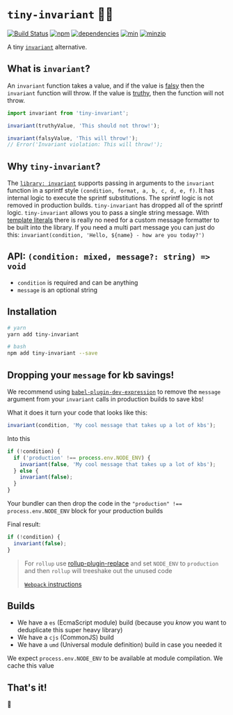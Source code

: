 # `tiny-invariant` 🔬💥

[![Build Status](https://travis-ci.org/alexreardon/tiny-invariant.svg?branch=master)](https://travis-ci.org/alexreardon/tiny-invariant)
[![npm](https://img.shields.io/npm/v/tiny-invariant.svg)](https://www.npmjs.com/package/tiny-invariant) [![dependencies](https://david-dm.org/alexreardon/tiny-invariant.svg)](https://david-dm.org/alexreardon/tiny-invariant)
[![min](https://img.shields.io/bundlephobia/min/tiny-invariant.svg)](https://www.npmjs.com/package/tiny-invariant)
[![minzip](https://img.shields.io/bundlephobia/minzip/tiny-invariant.svg)](https://www.npmjs.com/package/tiny-invariant)

A tiny [`invariant`](https://www.npmjs.com/package/invariant) alternative.

## What is `invariant`?

An `invariant` function takes a value, and if the value is [falsy](https://github.com/getify/You-Dont-Know-JS/blob/bdbe570600d4e1107d0b131787903ca1c9ec8140/up%20%26%20going/ch2.md#truthy--falsy) then the `invariant` function will throw. If the value is [truthy](https://github.com/getify/You-Dont-Know-JS/blob/bdbe570600d4e1107d0b131787903ca1c9ec8140/up%20%26%20going/ch2.md#truthy--falsy), then the function will not throw.

```js
import invariant from 'tiny-invariant';

invariant(truthyValue, 'This should not throw!');

invariant(falsyValue, 'This will throw!');
// Error('Invariant violation: This will throw!');
```

## Why `tiny-invariant`?

The [`library: invariant`](https://www.npmjs.com/package/invariant) supports passing in arguments to the `invariant` function in a sprintf style `(condition, format, a, b, c, d, e, f)`. It has internal logic to execute the sprintf substitutions. The sprintf logic is not removed in production builds. `tiny-invariant` has dropped all of the sprintf logic. `tiny-invariant` allows you to pass a single string message. With [template literals](https://developer.mozilla.org/en-US/docs/Web/JavaScript/Reference/Template_literals) there is really no need for a custom message formatter to be built into the library. If you need a multi part message you can just do this: `invariant(condition, 'Hello, ${name} - how are you today?')`

## API: `(condition: mixed, message?: string) => void`

- `condition` is required and can be anything
- `message` is an optional string

## Installation

```bash
# yarn
yarn add tiny-invariant

# bash
npm add tiny-invariant --save
```

## Dropping your `message` for kb savings!

We recommend using [`babel-plugin-dev-expression`](https://www.npmjs.com/package/babel-plugin-dev-expression) to remove the `message` argument from your `invariant` calls in production builds to save kbs!

What it does it turn your code that looks like this:

```js
invariant(condition, 'My cool message that takes up a lot of kbs');
```

Into this

```js
if (!condition) {
  if ('production' !== process.env.NODE_ENV) {
    invariant(false, 'My cool message that takes up a lot of kbs');
  } else {
    invariant(false);
  }
}
```

Your bundler can then drop the code in the `"production" !== process.env.NODE_ENV` block for your production builds

Final result:

```js
if (!condition) {
  invariant(false);
}
```

> For `rollup` use [rollup-plugin-replace](https://github.com/rollup/rollup-plugin-replace) and set `NODE_ENV` to `production` and then `rollup` will treeshake out the unused code
>
> [`Webpack` instructions](https://webpack.js.org/guides/production/#specify-the-mode)

## Builds

- We have a `es` (EcmaScript module) build (because you _know_ you want to deduplicate this super heavy library)
- We have a `cjs` (CommonJS) build
- We have a `umd` (Universal module definition) build in case you needed it

We expect `process.env.NODE_ENV` to be available at module compilation. We cache this value

## That's it!

🤘
